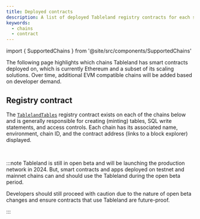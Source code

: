```yaml
---
title: Deployed contracts
description: A list of deployed Tableland registry contracts for each supported chain.
keywords:
  - chains
  - contract
---
```


import { SupportedChains } from '@site/src/components/SupportedChains'

The following page highlights which chains Tableland has smart contracts deployed on, which is currently Ethereum and a subset of its scaling solutions. Over time, additional EVM compatible chains will be added based on developer demand.

## Registry contract

The [`TablelandTables`](https://github.com/tablelandnetwork/evm-tableland/blob/main/contracts/TablelandTables.sol) registry contract exists on each of the chains below and is generally responsible for creating (minting) tables, SQL write statements, and access controls. Each chain has its associated name, environment, chain ID, and the contract address (links to a block explorer) displayed.

<SupportedChains />
<br />

:::note
Tableland is still in open beta and will be launching the production network in 2024. But, smart contracts and apps deployed on testnet and mainnet chains can and should use the Tableland during the open beta period.

Developers should still proceed with caution due to the nature of open beta changes and ensure contracts that use Tableland are future-proof.

:::
